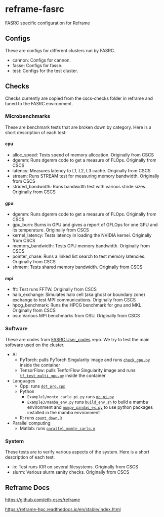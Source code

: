# reframe-fasrc
FASRC specific configuration for Reframe

## Configs
These are configs for different clusters run by FASRC.

* cannon: Configs for cannon.
* fasse: Configs for fasse.
* test: Configs for the test cluster.

## Checks
Checks currently are copied from the cscs-checks folder in reframe and tuned to the FASRC environment.

### Microbenchmarks
These are benchmark tests that are broken down by category.  Here is a short description of each test:

#### cpu
* alloc_speed: Tests speed of memory allocation. Originally from CSCS
* dgemm: Runs dgemm code to get a measure of FLOps. Originally from CSCS
* latency: Measures latency to L1, L2, L3 cache. Originally from CSCS
* stream: Runs STREAM test for measuring memory bandwidth. Originally from CSCS
* strided_bandwidth: Runs bandwidth test with various stride sizes. Originally from CSCS

#### gpu
* dgemm: Runs dgemm code to get a measure of FLOps. Originally from CSCS
* gpu_burn: Burns in GPU and gives a report of GFLOps for one GPU and its temperature. Originally from CSCS
* kernel_latency: Tests latency in loading the NVIDIA kernel. Originally from CSCS
* memory_bandwidth: Tests GPU memory bandwidth. Originally from CSCS
* pointer_chase: Runs a linked list search to test memory latencies. Originally from CSCS
* shmem: Tests shared memory bandwidth. Originally from CSCS

#### mpi
* fft: Test runs FFTW. Originally from CSCS
* halo_exchange: Simulates halo cell (aka ghost or boundary zone) exchange to test MPI communications. Originally from CSCS
* hpcg_benchmark: Runs the HPCG benchmark for gnu and MKL. Originally from CSCS
* osu: Various MPI benchmarks from OSU. Originally from CSCS

### Software
These are codes from [FASRC User_codes](https://github.com/fasrc/User_Codes) repo. We try to test the main software used on the cluster.

* AI
  * PyTorch: pulls PyTorch Singularity image and runs [`check_gpu.py`](https://github.com/fasrc/User_Codes/blob/master/AI/PyTorch/) inside the container
  * TensorFlow: pulls TenforFlow Singularity image and runs [`tf_test_multi_gpu.py`](https://github.com/fasrc/User_Codes/tree/master/AI/TensorFlow/Example4/tf_test_multi_gpu.py) inside the container
* Languages
  * Cpp: runs [`dot_pro.cpp`](https://github.com/fasrc/User_Codes/tree/master/Languages/Cpp/dot_pro.cpp)
  * Python
    * `Example1/monte_carlo_pi.py` runs [`mc_pi.py`](https://github.com/fasrc/User_Codes/tree/master/Languages/Python/Example1/mc_pi.py)
    * `Example3/mamba_env.py` runs [`build_env.sh`](https://github.com/fasrc/User_Codes/tree/master/Languages/Python/Example3/build_env.sh) to build a mamba environment and [`numpy_pandas_ex.py`](https://github.com/fasrc/User_Codes/tree/master/Languages/Python/Example3/numpy_pandas_ex.py) to use python packages installed in the mamba environment
  * R: runs [`count_down.R`](https://github.com/fasrc/User_Codes/tree/master/Languages/R/Example1/count_down.R)
* Parallel computing
  * Matlab: runs [`parallel_monte_carlo.m`](https://github.com/fasrc/User_Codes/tree/master/Parallel_Computing/MATLAB/Example1i/parallel_monte_carlo.m)

### System
These tests are to verify various aspects of the system.  Here is a short description of each test.

* io: Test runs IOR on several filesystems. Originally from CSCS 
* slurm: Various slurm sanity checks. Originally from CSCS

## Reframe Docs
https://github.com/eth-cscs/reframe

https://reframe-hpc.readthedocs.io/en/stable/index.html
